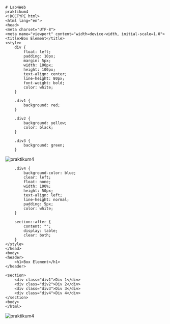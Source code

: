     # Lab4Web
    praktikum4
    <!DOCTYPE html>
    <html lang="en">
    <head>
    <meta charset="UTF-8">
    <meta name="viewport" content="width=device-width, initial-scale=1.0">
    <title>Box Element</title>
    <style>
        div {
            float: left;
            padding: 10px;
            margin: 5px;
            width: 100px;
            height: 100px;
            text-align: center;
            line-height: 80px;
            font-weight: bold;
            color: white;
        }

        .div1 {
            background: red;
        }

        .div2 {
            background: yellow;
            color: black;
        }

        .div3 {
            background: green;
        }
![praktikum4](https://github.com/user-attachments/assets/d578d9d9-52da-4072-8382-58f29c744e98)

        .div4 {
            background-color: blue;
            clear: left;
            float: none;
            width: 100%; 
            height: 50px; 
            text-align: left; 
            line-height: normal; 
            padding: 5px; 
            color: white; 
        }

        section::after {
            content: "";
            display: table;
            clear: both;
        }
    </style>
    </head>
    <body>
    <header>
        <h1>Box Element</h1>
    </header>

    <section>
        <div class="div1">Div 1</div>
        <div class="div2">Div 2</div>
        <div class="div3">Div 3</div>
        <div class="div4">Div 4</div> 
    </section>
    <body>
    </html>
![praktikum4 ](https://github.com/user-attachments/assets/60ac1567-f41d-4b90-aaa2-a170921ada08)

